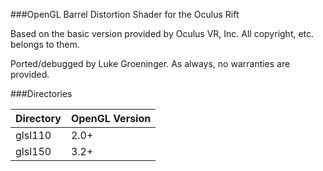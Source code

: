###OpenGL Barrel Distortion Shader for the Oculus Rift

Based on the basic version provided by Oculus VR, Inc. All copyright, etc. belongs to them.

Ported/debugged by Luke Groeninger.
As always, no warranties are provided.

###Directories

| Directory     | OpenGL Version 	|
|-----------	|----------------	|
| glsl110   	| 2.0+           	|
| glsl150   	| 3.2+           	|
